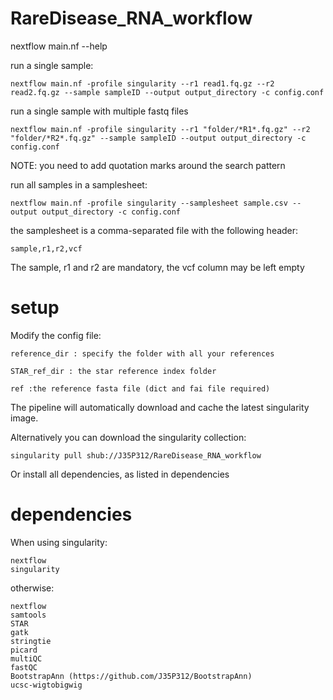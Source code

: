 # RareDisease_RNA_workflow

nextflow main.nf --help

run a single sample:

	nextflow main.nf -profile singularity --r1 read1.fq.gz --r2 read2.fq.gz --sample sampleID --output output_directory -c config.conf

run a single sample with multiple fastq files

	nextflow main.nf -profile singularity --r1 "folder/*R1*.fq.gz" --r2 "folder/*R2*.fq.gz" --sample sampleID --output output_directory -c config.conf

NOTE: you need to add quotation marks around the search pattern

run all samples in a samplesheet:

	nextflow main.nf -profile singularity --samplesheet sample.csv --output output_directory -c config.conf

the samplesheet is a comma-separated file with the following header:

	sample,r1,r2,vcf

The sample, r1 and r2 are mandatory, the vcf column may be left empty	

# setup
Modify the config file:

    reference_dir : specify the folder with all your references 

	STAR_ref_dir : the star reference index folder

	ref :the reference fasta file (dict and fai file required)

The pipeline will automatically download and cache the latest singularity image. 

Alternatively you can download the singularity collection:

	singularity pull shub://J35P312/RareDisease_RNA_workflow

Or install all dependencies, as listed in dependencies

# dependencies
When using singularity:

	nextflow
	singularity

otherwise:

	nextflow
	samtools
	STAR
	gatk
	stringtie
	picard
	multiQC
	fastQC
    BootstrapAnn (https://github.com/J35P312/BootstrapAnn)
    ucsc-wigtobigwig

